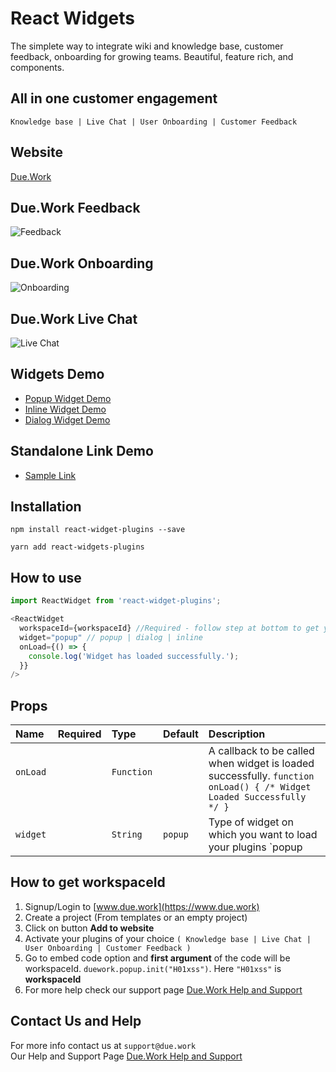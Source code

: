 # React Widgets

The simplete way to integrate wiki and knowledge base, customer feedback, onboarding for growing teams. Beautiful, feature rich, and components.

## All in one customer engagement

`Knowledge base | Live Chat | User Onboarding | Customer Feedback`

## Website

[Due.Work](https://www.due.work)

## Due.Work Feedback

![Feedback](https://www.due.work/home/Feedback.png)

## Due.Work Onboarding

![Onboarding](https://www.due.work/home/onboarding.png)

## Due.Work Live Chat

![Live Chat](https://www.due.work/home/Live_Chat.png)

## Widgets Demo

- [Popup Widget Demo](https://www.due.work/use-cases/samples/popup.html)
- [Inline Widget Demo](https://www.due.work/use-cases/samples/inline.html)
- [Dialog Widget Demo](https://www.due.work/use-cases/samples/dialog.html)

## Standalone Link Demo

- [Sample Link](https://www.due.work/u/lsnWIg3c3G/help-and-support/lsnWIg3c3G)

## Installation

```
npm install react-widget-plugins --save
```

```
yarn add react-widgets-plugins
```

## How to use

```js
import ReactWidget from 'react-widget-plugins';
```

```js
<ReactWidget
  workspaceId={workspaceId} //Required - follow step at bottom to get your workspaceId
  widget="popup" // popup | dialog | inline
  onLoad={() => {
    console.log('Widget has loaded successfully.');
  }}
/>
```

## Props

| Name           | Required | Type         | Default   | Description                                                                                                          |
| :------------- | :------- | :----------- | :-------- | :------------------------------------------------------------------------------------------------------------------- |
| `onLoad`       |          | `Function`   |           | A callback to be called when widget is loaded successfully. `function onLoad() { /* Widget Loaded Successfully */ }` |
| `widget`       |          | `String`     | `popup`   | Type of widget on which you want to load your plugins `popup|dialog|inline`                                          |

## How to get workspaceId

1. Signup/Login to [www.due.work](https://www.due.work)
2. Create a project (From templates or an empty project)
3. Click on button **Add to website**
4. Activate your plugins of your choice `( Knowledge base | Live Chat | User Onboarding | Customer Feedback )`
5. Go to embed code option and **first argument** of the code will be workspaceId. `duework.popup.init("H01xss")`. Here `"H01xss"` is **workspaceId**
6. For more help check our support page [Due.Work Help and Support](https://www.due.work/u/lsnWIg3c3G/add-to-website/9jAXYrUTb)

## Contact Us and Help

For more info contact us at `support@due.work`  
Our Help and Support Page [Due.Work Help and Support](https://www.due.work/u/lsnWIg3c3G/add-to-website/9jAXYrUTb)
